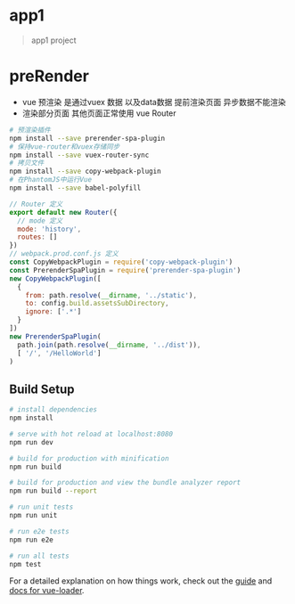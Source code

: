 # app1

> app1 project

# preRender

* vue 预渲染 是通过vuex 数据 以及data数据 提前渲染页面 异步数据不能渲染
* 渲染部分页面 其他页面正常使用 vue Router

``` sh
# 预渲染插件
npm install --save prerender-spa-plugin
# 保持vue-router和vuex存储同步
npm install --save vuex-router-sync
# 拷贝文件
npm install --save copy-webpack-plugin
# 在PhantomJS中运行Vue
npm install --save babel-polyfill
```
``` js
// Router 定义
export default new Router({
  // mode 定义
  mode: 'history',
  routes: []
})
// webpack.prod.conf.js 定义
const CopyWebpackPlugin = require('copy-webpack-plugin')
const PrerenderSpaPlugin = require('prerender-spa-plugin')
new CopyWebpackPlugin([
  {
    from: path.resolve(__dirname, '../static'),
    to: config.build.assetsSubDirectory,
    ignore: ['.*']
  }
])
new PrerenderSpaPlugin(
  path.join(path.resolve(__dirname, '../dist')),
  [ '/', '/HelloWorld']
)
```

## Build Setup

``` bash
# install dependencies
npm install

# serve with hot reload at localhost:8080
npm run dev

# build for production with minification
npm run build

# build for production and view the bundle analyzer report
npm run build --report

# run unit tests
npm run unit

# run e2e tests
npm run e2e

# run all tests
npm test
```

For a detailed explanation on how things work, check out the [guide](http://vuejs-templates.github.io/webpack/) and [docs for vue-loader](http://vuejs.github.io/vue-loader).
